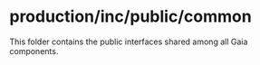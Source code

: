 # production/inc/public/common
This folder contains the public interfaces shared among all Gaia components.
